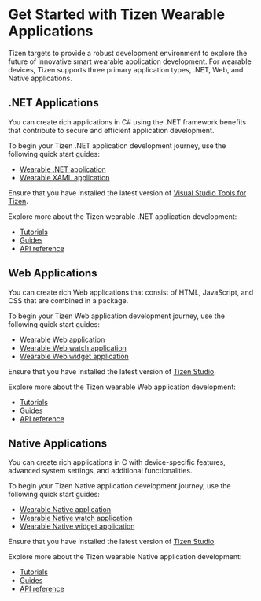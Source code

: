 # Get Started with Tizen Wearable Applications
Tizen targets to provide a robust development environment to explore the future of innovative smart wearable application development.
For wearable devices, Tizen supports three primary application types, .NET, Web, and Native applications.

## .NET Applications
You can create rich applications in C# using the .NET framework benefits that contribute to secure and efficient application development.

To begin your Tizen .NET application development journey, use the following quick start guides:
-   [Wearable .NET application](../dotnet/get-started/wearable/first-app.md)
-   [Wearable XAML application](../dotnet/get-started/wearable/first-xaml-app.md)

Ensure that you have installed the latest version of [Visual Studio Tools for Tizen](https://marketplace.visualstudio.com/items?itemName=tizen.VSToolsforTizen).

Explore more about the Tizen wearable .NET application development:
-   [Tutorials](../dotnet/tutorials/overview.md)
-   [Guides](../dotnet/guides/overview.md)
-   [API reference ](../dotnet/api/overview.md)

## Web Applications
You can create rich Web applications that consist of HTML, JavaScript, and CSS that are combined in a package.

To begin your Tizen Web application development journey, use the following quick start guides:
-   [Wearable Web application](../web/get-started/wearable/first-app.md)
-   [Wearable Web watch application](../web/get-started/wearable-watch/first-app-watch.md)
-   [Wearable Web widget application](../web/get-started/wearable-widget/first-app-widget.md)

Ensure that you have installed the latest version of [Tizen Studio](https://developer.tizen.org/development/tizen-studio/download).

Explore more about the Tizen wearable Web application development:
-   [Tutorials](../web/tutorials/overview.md)
-   [Guides](../web/guides/index.md)
-   [API reference](../web/api/index.md)

## Native Applications
You can create rich applications in C with device-specific features, advanced system settings, and additional functionalities.

To begin your Tizen Native application development journey, use the following quick start guides:
-   [Wearable Native application](../native/get-started/wearable/first-app.md)
-   [Wearable Native watch application](../native/get-started/wearable-watch/first-app-watch.md)
-   [Wearable Native widget application](../native/get-started/wearable-widget/first-app-widget.md)

Ensure that you have installed the latest version of [Tizen Studio](https://developer.tizen.org/development/tizen-studio/download).

Explore more about the Tizen wearable Native application development:
-   [Tutorials](../native/tutorials/overview.md)
-   [Guides](../native/guides/index.md)
-   [API reference](../native/api/overview.md)

